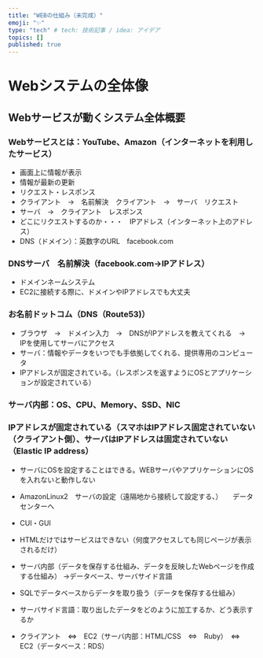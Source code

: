 ```yaml
---
title: "WEBの仕組み（未完成）"
emoji: "✨"
type: "tech" # tech: 技術記事 / idea: アイデア
topics: []
published: true
---
```


# Webシステムの全体像
## Webサービスが動くシステム全体概要

### Webサービスとは：YouTube、Amazon（インターネットを利用したサービス）
* 画面上に情報が表示
* 情報が最新の更新
* リクエスト・レスポンス
* クライアント　→　名前解決　クライアント　→　サーバ　リクエスト
* サーバ　→　クライアント　レスポンス
* どこにリクエストするのか・・・　IPアドレス（インターネット上のアドレス）
* DNS（ドメイン）：英数字のURL　facebook.com

### DNSサーバ　名前解決（facebook.com→IPアドレス）
* ドメインネームシステム
* EC2に接続する際に、ドメインやIPアドレスでも大丈夫

### お名前ドットコム（DNS（Route53)）
* ブラウザ　→　ドメイン入力　→　DNSがIPアドレスを教えてくれる　→　IPを使用してサーバにアクセス
* サーバ：情報やデータをいつでも手依拠してくれる、提供専用のコンピュータ
* IPアドレスが固定されている。（レスポンスを返すようにOSとアプリケーションが設定されている）

### サーバ内部：OS、CPU、Memory、SSD、NIC

### IPアドレスが固定されている（スマホはIPアドレス固定されていない（クライアント側）、サーバはIPアドレスは固定されていない（Elastic IP address）


* サーバにOSを設定することはできる。WEBサーバやアプリケーションにOSを入れないと動作しない


* AmazonLinux2　サーバの設定（遠隔地から接続して設定する、）　　データセンターへ

* CUI・GUI　

* HTMLだけではサービスはできない（何度アクセスしても同じページが表示されるだけ）

* サーバ内部（データを保存する仕組み、データを反映したWebページを作成する仕組み）
→データベース、サーバサイド言語

* SQLでデータベースからデータを取り扱う（データを保存する仕組み）

* サーバサイド言語：取り出したデータをどのように加工するか、どう表示するか

* クライアント　⇔　EC2（サーバ内部：HTML/CSS　⇔　Ruby）　⇔　EC2（データベース：RDS）
